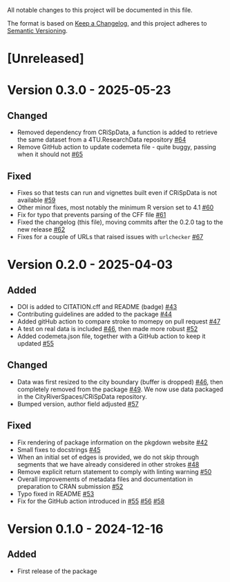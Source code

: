 All notable changes to this project will be documented in this file.

The format is based on [Keep a Changelog](https://keepachangelog.com/en/1.1.0/),
and this project adheres to [Semantic Versioning](https://semver.org/spec/v2.0.0.html).

# [Unreleased]

# Version 0.3.0 - 2025-05-23

## Changed

- Removed dependency from CRiSpData, a function is added to retrieve the same dataset from a 4TU.ResearchData repository [#64](https://github.com/CityRiverSpaces/rcoins/pull/64)
- Remove GitHub action to update codemeta file - quite buggy, passing when it should not [#65](https://github.com/CityRiverSpaces/rcoins/pull/65)

## Fixed

- Fixes so that tests can run and vignettes built even if CRiSpData is not available [#59](https://github.com/CityRiverSpaces/rcoins/pull/59)
- Other minor fixes, most notably the minimum R version set to 4.1 [#60](https://github.com/CityRiverSpaces/rcoins/pull/60)
- Fix for typo that prevents parsing of the CFF file [#61](https://github.com/CityRiverSpaces/rcoins/pull/61)
- Fixed the changelog (this file), moving commits after the 0.2.0 tag to the new release [#62](https://github.com/CityRiverSpaces/rcoins/pull/62)
- Fixes for a couple of URLs that raised issues with `urlchecker` [#67](https://github.com/CityRiverSpaces/rcoins/pull/67)

# Version 0.2.0 - 2025-04-03

## Added

- DOI is added to CITATION.cff and README (badge) [#43](https://github.com/CityRiverSpaces/rcoins/pull/43)
- Contributing guidelines are added to the package [#44](https://github.com/CityRiverSpaces/rcoins/pull/44)
- Added gitHub action to compare stroke to momepy on pull request [#47](https://github.com/CityRiverSpaces/rcoins/pull/47)
- A test on real data is included [#46](https://github.com/CityRiverSpaces/rcoins/pull/46), then made more robust [#52](https://github.com/CityRiverSpaces/rcoins/pull/52)
- Added codemeta.json file, together with a GitHub action to keep it updated [#55](https://github.com/CityRiverSpaces/rcoins/pull/55)

## Changed

- Data was first resized to the city boundary (buffer is dropped) [#46](https://github.com/CityRiverSpaces/rcoins/pull/46), then completely removed from the package [#49](https://github.com/CityRiverSpaces/rcoins/pull/49).
  We now use data packaged in the CityRiverSpaces/CRiSpData repository.
- Bumped version, author field adjusted [#57](https://github.com/CityRiverSpaces/rcoins/pull/57)

## Fixed

- Fix rendering of package information on the pkgdown website [#42](https://github.com/CityRiverSpaces/rcoins/pull/42)
- Small fixes to docstrings [#45](https://github.com/CityRiverSpaces/rcoins/pull/45)
- When an initial set of edges is provided, we do not skip  through segments that we have already considered in other strokes [#48](https://github.com/CityRiverSpaces/rcoins/pull/48)
- Remove explicit return statement to comply with linting warning [#50](https://github.com/CityRiverSpaces/rcoins/pull/50)
- Overall improvements of metadata files and documentation in preparation to CRAN submission [#52](https://github.com/CityRiverSpaces/rcoins/pull/52)
- Typo fixed in README [#53](https://github.com/CityRiverSpaces/rcoins/pull/53)
- Fix for the GitHub action introduced in [#55](https://github.com/CityRiverSpaces/rcoins/pull/56) [#56](https://github.com/CityRiverSpaces/rcoins/pull/56) [#58](https://github.com/CityRiverSpaces/rcoins/pull/58)

# Version 0.1.0 - 2024-12-16

## Added

- First release of the package
